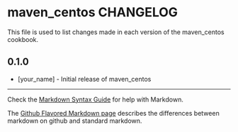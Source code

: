 # maven_centos CHANGELOG

This file is used to list changes made in each version of the maven_centos cookbook.

## 0.1.0
- [your_name] - Initial release of maven_centos

- - -
Check the [Markdown Syntax Guide](http://daringfireball.net/projects/markdown/syntax) for help with Markdown.

The [Github Flavored Markdown page](http://github.github.com/github-flavored-markdown/) describes the differences between markdown on github and standard markdown.

